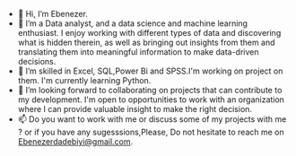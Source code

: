 - 👋 Hi, I’m Ebenezer. 
- 👀 I’m a Data analyst, and a data science and machine learning enthusiast.
I enjoy working with different types of data and discovering what is hidden therein, as well as bringing out insights from them and translating them into meaningful information to make data-driven decisions.
- 🌱 I’m skilled in Excel, SQL,Power Bi and SPSS.I'm working on project on them. I'm currently learning Python.
- 💞️ I’m looking forward to collaborating on projects that can contribute to my development. I'm open to opportunities to work with an organization where I can provide valuable insight to make the right decision.
- 📫 Do you want to work with me or discuss some of my projects with me ? or if you have any sugesssions,Please, Do not hesitate to reach me on Ebenezerdadebiyi@gmail.com.

<!---
Awaitingprof/Awaitingprof is a ✨ special ✨ repository because its `README.md` (this file) appears on your GitHub profile.
You can click the Preview link to take a look at your changes.
--->
